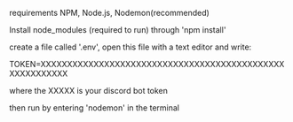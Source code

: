 requirements NPM, Node.js, Nodemon(recommended)

Install node_modules (required to run) through 'npm install'

create a file called '.env', open this file with a text editor and write:

TOKEN=XXXXXXXXXXXXXXXXXXXXXXXXXXXXXXXXXXXXXXXXXXXXXXXXXXXXXXXXX

where the XXXXX is your discord bot token


then run by entering 'nodemon' in the terminal


